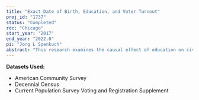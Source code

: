 ```yaml
---
title: "Exact Date of Birth, Education, and Voter Turnout"
proj_id: "1737"
status: "Completed"
rdc: "Chicago"
start_year: "2017"
end_year: "2022.0"
pi: "Jorg L Spenkuch"
abstract: "This research examines the causal effect of education on civic participation, as measured by voter turnout. In order to do so, this project implements a fuzzy regression discontinuity design that relies on exact date of birth relative to school entry cutoff dates. Data from the long form of the 2000 Decennial Census and the ACS (2002-2014) contain respondents’ exact date of birth, which allows the researchers to estimate whether individuals born just before the applicable school entry cutoff date in their state of residence are, on average, slightly more educated than those born just after the cutoff. This research will rely on voter registration and turnout data for all fifty states and the District of Columbia to estimate whether individuals born just before the cutoff date are more likely to vote; and by relating population estimates based on the 2010 Decennial Census to counts of registered voters in the user-supplied data, estimate whether there exists a discontinuity in the propensity to register to vote in the first place. Finding a discontinuity around school entry cutoff dates in educational attainment as well as voter turnout and/or registration would be evidence that education exerts a causal effect on civic participation. This research will also utilize the CPS Voting and Registration Supplement (2006-2014). "
---
```


**Datasets Used:**

  - American Community Survey 
  - Decennial Census 
  - Current Population Survey Voting and Registration Supplement 

